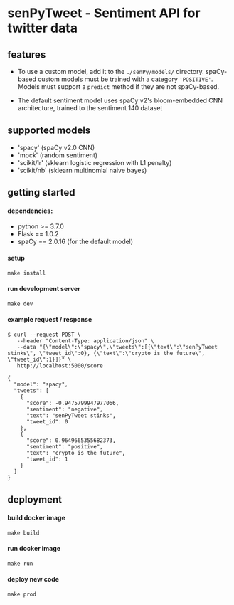 # senPyTweet - Sentiment API for twitter data

## features
 * To use a custom model, add it to the `./senPy/models/` directory. spaCy-based custom models must be trained with a category `'POSITIVE'`. Models must support a `predict` method if they are not spaCy-based.

 * The default sentiment model uses spaCy v2's bloom-embedded CNN architecture, trained to the sentiment 140 dataset

## supported models
* 'spacy' (spaCy v2.0 CNN)
* 'mock'  (random sentiment)
* 'scikit/lr' (sklearn logistic regression with L1 penalty)
* 'scikit/nb' (sklearn multinomial naive bayes)

## getting started

#### dependencies:
 * python >= 3.7.0
 * Flask == 1.0.2
 * spaCy == 2.0.16 (for the default model)

#### setup
`make install`

#### run development server
`make dev`

#### example request / response
```
$ curl --request POST \
   --header "Content-Type: application/json" \
   --data "{\"model\":\"spacy\",\"tweets\":[{\"text\":\"senPyTweet stinks\", \"tweet_id\":0}, {\"text\":\"crypto is the future\", \"tweet_id\":1}]}" \
   http://localhost:5000/score

{
  "model": "spacy",
  "tweets": [
    {
      "score": -0.9475799947977066,
      "sentiment": "negative",
      "text": "senPyTweet stinks",
      "tweet_id": 0
    },
    {
      "score": 0.9649665355682373,
      "sentiment": "positive",
      "text": "crypto is the future",
      "tweet_id": 1
    }
  ]
}
```

## deployment
#### build docker image
`make build`
#### run docker image
`make run`
#### deploy new code
`make prod`
